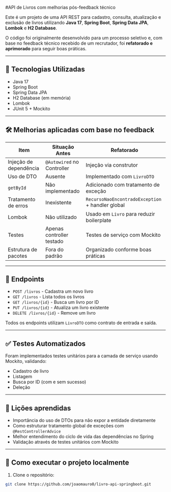 #API de Livros com melhorias pós-feedback técnico

Este é um projeto de uma API REST para cadastro, consulta, atualização e exclusão de livros utilizando **Java 17**, **Spring Boot**, **Spring Data JPA**, **Lombok** e **H2 Database**.

O código foi originalmente desenvolvido para um processo seletivo e, com base no feedback técnico recebido de um recrutador, foi **refatorado e aprimorado** para seguir boas práticas.

---

## 🔧 Tecnologias Utilizadas

- Java 17  
- Spring Boot  
- Spring Data JPA  
- H2 Database (em memória)  
- Lombok  
- JUnit 5 + Mockito  

---

## 🛠 Melhorias aplicadas com base no feedback

| Item                    | Situação Antes                   | Refatorado                             |
|-------------------------|----------------------------------|-----------------------------------------|
| Injeção de dependência  | `@Autowired` no Controller       | Injeção via construtor                  |
| Uso de DTO              | Ausente                          | Implementado com `LivroDTO`            |
| `getById`               | Não implementado                 | Adicionado com tratamento de exceção   |
| Tratamento de erros     | Inexistente                      | `RecursoNaoEncontradoException` + handler global |
| Lombok                  | Não utilizado                    | Usado em `Livro` para reduzir boilerplate |
| Testes                  | Apenas controller testado        | Testes de serviço com Mockito           |
| Estrutura de pacotes    | Fora do padrão                   | Organizado conforme boas práticas       |

---

## 🚀 Endpoints

- `POST /livros` - Cadastra um novo livro  
- `GET /livros` - Lista todos os livros  
- `GET /livros/{id}` - Busca um livro por ID  
- `PUT /livros/{id}` - Atualiza um livro existente  
- `DELETE /livros/{id}` - Remove um livro  

Todos os endpoints utilizam `LivroDTO` como contrato de entrada e saída.

---

## ✅ Testes Automatizados

Foram implementados testes unitários para a camada de serviço usando Mockito, validando:

- Cadastro de livro  
- Listagem  
- Busca por ID (com e sem sucesso)  
- Deleção  

---

## 🧠 Lições aprendidas

- Importância do uso de DTOs para não expor a entidade diretamente  
- Como estruturar tratamento global de exceções com `@RestControllerAdvice`  
- Melhor entendimento do ciclo de vida das dependências no Spring  
- Validação através de testes unitários com Mockito  

---

## 📁 Como executar o projeto localmente

1. Clone o repositório:
```bash
git clone https://github.com/joaomauro0/livro-api-springboot.git
